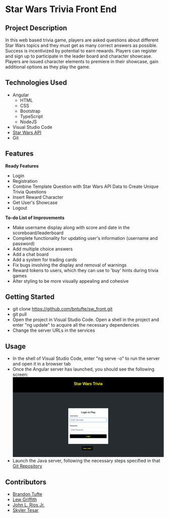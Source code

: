 # Star Wars Trivia Front End

## Project Description
In this web based trivia game, players are asked questions about different Star Wars topics and they must get as many correct answers as possible. Success is incentivized by potential to earn rewards. Players can register and sign up to participate in the leader board and character showcase. Players are issued character elements to premiere in their showcase, gain additional options as they play the game.

## Technologies Used
* Angular
	* HTML
	* CSS
	* Bootstrap
	* TypeScript
	* NodeJS
* Visual Studio Code
* [Star Wars API](https://swapi.dev/)
* Git

## Features
**Ready Features**
* Login
* Registration
* Combine Template Question with Star Wars API Data to Create Unique Trivia Questions
* Insert Reward Character
* Get User's Showcase
* Logout

**To-do List of Improvements**
* Make username display along with score and date in the scoreboard/leaderboard
* Complete functionality for updating user's information (username and password)
* Add multiple choice answers
* Add a chat board
* Add a system for trading cards
* Fix bugs involving the display and removal of warnings
* Reward tokens to users, which they can use to 'buy' hints during trivia games
* Alter styling to be more visually appealing and cohesive

## Getting Started
* git clone https://github.com/bntufte/sw_front.git
* git pull
* Open the project in Visual Studio Code. Open a shell in the project and enter "ng update" to acquire all the necessary dependencies
* Change the server URLs in the services

## Usage
* In the shell of Visual Studio Code, enter "ng serve -o" to run the server and open it in a browser tab
* Once the Angular server has launched, you should see the following screen:
![](./StarWarsFrontEndLoginScreen.png)
* Launch the Java server, following the necessary steps specified in that [Git Repository](https://github.com/bntufte/sw_back)

## Contributors
* [Brandon Tufte](https://github.com/bntufte)
* [Lew Griffith](https://github.com/logriffith)
* [John L. Rios Jr.](https://github.com/jlrjr98)
* [Skyler Tesar](https://github.com/skytsar)